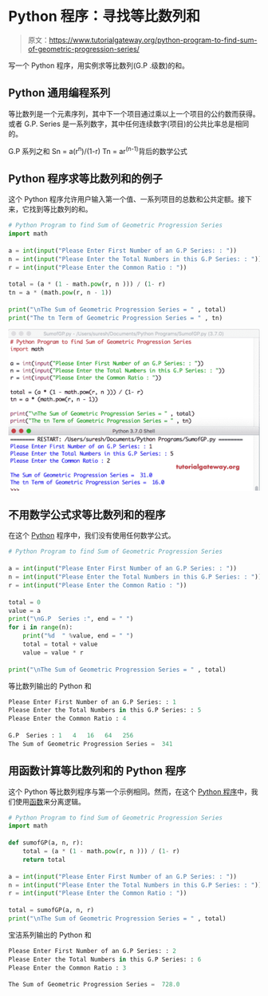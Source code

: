 # Python 程序：寻找等比数列和

> 原文：<https://www.tutorialgateway.org/python-program-to-find-sum-of-geometric-progression-series/>

写一个 Python 程序，用实例求等比数列(G.P .级数)的和。

## Python 通用编程系列

等比数列是一个元素序列，其中下一个项目通过乘以上一个项目的公约数而获得。或者 G.P. Series 是一系列数字，其中任何连续数字(项目)的公共比率总是相同的。

G.P 系列之和
Sn = a(r<sup>n</sup>)/(1-r)
Tn = ar<sup>(n-1)</sup>背后的数学公式

## Python 程序求等比数列和的例子

这个 Python 程序允许用户输入第一个值、一系列项目的总数和公共定额。接下来，它找到等比数列的和。

```py
# Python Program to find Sum of Geometric Progression Series
import math

a = int(input("Please Enter First Number of an G.P Series: : "))
n = int(input("Please Enter the Total Numbers in this G.P Series: : "))
r = int(input("Please Enter the Common Ratio : "))

total = (a * (1 - math.pow(r, n ))) / (1- r)
tn = a * (math.pow(r, n - 1))

print("\nThe Sum of Geometric Progression Series = " , total)
print("The tn Term of Geometric Progression Series = " , tn)
```

![Python Program to find Sum of Geometric Progression Series 1](img/d051283a3a5fbd85a081ed9ba7212494.png)

## 不用数学公式求等比数列和的程序

在这个 [Python](https://www.tutorialgateway.org/python-tutorial/) 程序中，我们没有使用任何数学公式。

```py
# Python Program to find Sum of Geometric Progression Series

a = int(input("Please Enter First Number of an G.P Series: : "))
n = int(input("Please Enter the Total Numbers in this G.P Series: : "))
r = int(input("Please Enter the Common Ratio : "))

total = 0
value = a
print("\nG.P  Series :", end = " ")
for i in range(n):
    print("%d  " %value, end = " ")
    total = total + value
    value = value * r

print("\nThe Sum of Geometric Progression Series = " , total)
```

等比数列输出的 Python 和

```py
Please Enter First Number of an G.P Series: : 1
Please Enter the Total Numbers in this G.P Series: : 5
Please Enter the Common Ratio : 4

G.P  Series : 1   4   16   64   256   
The Sum of Geometric Progression Series =  341
```

## 用函数计算等比数列和的 Python 程序

这个 Python 等比数列程序与第一个示例相同。然而，在这个 [Python 程序](https://www.tutorialgateway.org/python-programming-examples/)中，我们使用[函数](https://www.tutorialgateway.org/functions-in-python/)来分离逻辑。

```py
# Python Program to find Sum of Geometric Progression Series
import math

def sumofGP(a, n, r):
    total = (a * (1 - math.pow(r, n ))) / (1- r)
    return total

a = int(input("Please Enter First Number of an G.P Series: : "))
n = int(input("Please Enter the Total Numbers in this G.P Series: : "))
r = int(input("Please Enter the Common Ratio : "))

total = sumofGP(a, n, r)
print("\nThe Sum of Geometric Progression Series = " , total)
```

宝洁系列输出的 Python 和

```py
Please Enter First Number of an G.P Series: : 2
Please Enter the Total Numbers in this G.P Series: : 6
Please Enter the Common Ratio : 3

The Sum of Geometric Progression Series =  728.0
```